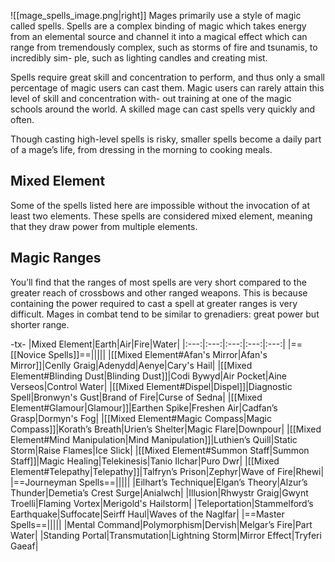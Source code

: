 ![[mage_spells_image.png|right]]
Mages primarily use a style of magic called spells. Spells are a complex binding of magic which takes energy from an elemental source and channel it into a magical effect which can range from tremendously complex, such as storms of fire and tsunamis, to incredibly sim- ple, such as lighting candles and creating mist. 

Spells require great skill and concentration to perform, and thus only a small percentage of magic users can cast them. Magic users can rarely attain this level of skill and concentration with- out training at one of the magic schools around the world. A skilled mage can cast spells very quickly and often. 

Though casting high-level spells is risky, smaller spells become a daily part of a mage’s life, from dressing in the morning to cooking meals.

## Mixed Element
Some of the spells listed here are impossible without the invocation of at least two elements. These spells are considered mixed element, meaning that they draw power from multiple elements.

## Magic Ranges
You’ll find that the ranges of most spells are very short compared to the greater reach of crossbows and other ranged weapons. This is because containing the power required to cast a spell at greater ranges is very difficult. Mages in combat tend to be similar to grenadiers: great power but shorter range.

-tx-
|Mixed Element|Earth|Air|Fire|Water|
|:---:|:---:|:---:|:---:|:---:|
|==[[Novice Spells]]==|||||
|[[Mixed Element#Afan's Mirror\|Afan's Mirror]]|Cenlly Graig|Adenydd|Aenye|Cary's Hail|
|[[Mixed Element#Blinding Dust\|Blinding Dust]]|Codi Bywyd|Air Pocket|Aine Verseos|Control Water|
|[[Mixed Element#Dispel\|Dispel]]|Diagnostic Spell|Bronwyn's Gust|Brand of Fire|Curse of Sedna|
|[[Mixed Element#Glamour\|Glamour]]|Earthen Spike|Freshen Air|Cadfan’s Grasp|Dormyn's Fog|
|[[Mixed Element#Magic Compass\|Magic Compass]]|Korath’s Breath|Urien’s Shelter|Magic Flare|Downpour|
|[[Mixed Element#Mind Manipulation\|Mind Manipulation]]|Luthien’s Quill|Static Storm|Raise Flames|Ice Slick|
|[[Mixed Element#Summon Staff\|Summon Staff]]|Magic Healing|Telekinesis|Tanio Ilchar|Puro Dwr|
|[[Mixed Element#Telepathy\|Telepathy]]|Talfryn’s Prison|Zephyr|Wave of Fire|Rhewi|
|==Journeyman Spells==|||||
|Eilhart’s Technique|Elgan’s Theory|Alzur’s Thunder|Demetia’s Crest Surge|Anialwch|
|Illusion|Rhwystr Graig|Gwynt Troelli|Flaming Vortex|Merigold's Hailstorm|
|Teleportation|Stammelford’s Earthquake|Suffocate|Seirff Haul|Waves of the Naglfar|
|==Master Spells==|||||
|Mental Command|Polymorphism|Dervish|Melgar’s Fire|Part Water|
|Standing Portal|Transmutation|Lightning Storm|Mirror Effect|Tryferi Gaeaf|
